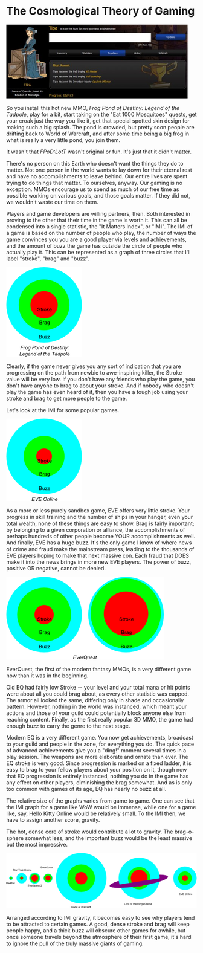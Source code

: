 # The Cosmological Theory of Gaming

[![](../uploads/2010/05/Fullscreen-capture-5162010-71921-PM-480x195.jpg "Full of achievement in Legends of Zork")](../uploads/2010/05/Fullscreen-capture-5162010-71921-PM.jpg)

So you install this hot new MMO, *Frog Pond of Destiny: Legend of the Tadpole*, play for a bit, start taking on the "Eat 1000 Mosquitoes" quests, get your croak just the way you like it, get that special spotted skin design for making such a big splash. The pond is crowded, but pretty soon people are drifting back to World of Warcraft, and after some time being a big frog in what is really a very little pond, you join them.

It wasn't that *FPoD:LotT* wasn't original or fun. It's just that it didn't matter.

There's no person on this Earth who doesn't want the things they do to matter. Not one person in the world wants to lay down for their eternal rest and have no accomplishments to leave behind. Our entire lives are spent trying to do things that matter. To ourselves, anyway. Our gaming is no exception. MMOs encourage us to spend as much of our free time as possible working on various goals, and those goals matter. If they did not, we wouldn't waste our time on them.

Players and game developers are willing partners, then. Both interested in proving to the other that their time in the game is worth it. This can all be condensed into a single statistic, the "It Matters Index", or "IMI". The IMI of a game is based on the number of people who play, the number of ways the game convinces you you are a good player via levels and achievements, and the amount of buzz the game has outside the circle of people who actually play it. This can be represented as a graph of three circles that I'll label "stroke", "brag" and "buzz".

![](../uploads/2010/05/fpod.png "Sample IMI for Frog Pond of Destiny")

Clearly, if the game never gives you any sort of indication that you are progressing on the path from newbie to awe-inspiring killer, the Stroke value will be very low. If you don't have any friends who play the game, you don't have anyone to brag to about your stroke. And if nobody who doesn't play the game has even heard of it, then you have a tough job using your stroke and brag to get more people to the game.

Let's look at the IMI for some popular games.

![](../uploads/2010/05/eve.png "EVE Online")

As a more or less purely sandbox game, EVE offers very little stroke. Your progress in skill training and the number of ships in your hanger, even your total wealth, none of these things are easy to show. Brag is fairly important; by belonging to a given corporation or alliance, the accomplishments of perhaps hundreds of other people become YOUR accomplishments as well. And finally, EVE has a huge buzz. It's the only game I know of where news of crime and fraud make the mainstream press, leading to the thousands of EVE players hoping to make that next massive con. Each fraud that DOES make it into the news brings in more new EVE players. The power of buzz, positive OR negative, cannot be denied.

![](../uploads/2010/05/eq.png "EverQuest, old and new")

EverQuest, the first of the modern fantasy MMOs, is a very different game now than it was in the beginning.

Old EQ had fairly low Stroke -- your level and your total mana or hit points were about all you could brag about, as every other statistic was capped. The armor all looked the same, differing only in shade and occasionally pattern. However, nothing in the world was instanced, which meant your actions and those of your guild could potentially block anyone else from reaching content. Finally, as the first really popular 3D MMO, the game had enough buzz to carry the genre to the next stage.

Modern EQ is a very different game. You now get achievements, broadcast to your guild and people in the zone, for everything you do. The quick pace of advanced achievements give you a "ding!" moment several times in a play session. The weapons are more elaborate and ornate than ever. The EQ stroke is very good. Since progression is marked on a fixed ladder, it is easy to brag to your fellow players about your position on it, though now that EQ progression is entirely instanced, nothing you do in the game has any effect on other players, diminishing the brag somewhat. And as is only too common with games of its age, EQ has nearly no buzz at all.

The relative size of the graphs varies from game to game. One can see that the IMI graph for a game like WoW would be immense, while one for a game like, say, Hello Kitty Online would be relatively small. To the IMI then, we have to assign another score, gravity.

The hot, dense core of stroke would contribute a lot to gravity. The brag-o-sphere somewhat less, and the important buzz would be the least massive but the most impressive. 

[![](../uploads/2010/05/solar.png "Relative gravity of some selected MMOs")](../uploads/2010/05/solar.png)

Arranged according to IMI gravity, it becomes easy to see why players tend to be attracted to certain games. A good, dense stroke and brag will keep people happy, and a thick buzz will obscure other games for awhile, but once someone travels beyond the atmosphere of their first game, it's hard to ignore the pull of the truly massive giants of gaming.

